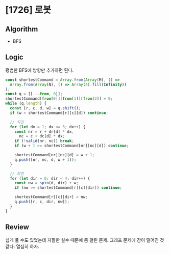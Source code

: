 # [1726] 로봇

## Algorithm

- BFS

## Logic

평범한 BFS에 방향만 추가하면 된다.

```js
const shortestCommand = Array.from(Array(M), () =>
  Array.from(Array(N), () => Array(4).fill(Infinity))
);
const q = [[...from, 0]];
shortestCommand[from[0]][from[1]][from[2]] = 0;
while (q.length) {
  const [r, c, d, w] = q.shift();
  if (w > shortestCommand[r][c][d]) continue;

  // 직진
  for (let dx = 1; dx <= 3; dx++) {
    const nr = r + dr[d] * dx,
      nc = c + dc[d] * dx;
    if (!valid(nr, nc)) break;
    if (w + 1 >= shortestCommand[nr][nc][d]) continue;

    shortestCommand[nr][nc][d] = w + 1;
    q.push([nr, nc, d, w + 1]);
  }

  // 회전
  for (let dir = 0; dir < 4; dir++) {
    const nw = spin(d, dir) + w;
    if (nw >= shortestCommand[r][c][dir]) continue;

    shortestCommand[r][c][dir] = nw;
    q.push([r, c, dir, nw]);
  }
}
```

## Review
쉽게 풀 수도 있었는데 자잘한 실수 때문에 좀 걸린 문제. 그래프 문제에 감이 떨어진 것 같다. 열심히 하자.